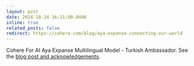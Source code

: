 ```yaml
---
layout: post
date: 2024-10-24 16:11:00-0400
inline: true
related_posts: false
redirect: https://cohere.com/blog/aya-expanse-connecting-our-world
---
```


Cohere For AI Aya Expanse Multilingual Model - Turkish Ambassador. See the [blog post and acknowledgements](https://cohere.com/blog/aya-expanse-connecting-our-world).
